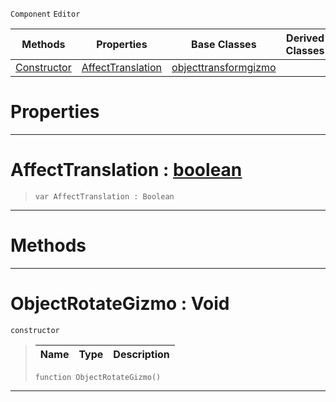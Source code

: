  `Component` `Editor`



|Methods|Properties|Base Classes|Derived Classes|
|---|---|---|---|
|[ Constructor](https://github.com/dragonCASTjosh/PlasmaDocs/blob/master/code_reference/class_reference/objectrotategizmo.markdown#objectrotategizmo-void)|[ AffectTranslation](https://github.com/dragonCASTjosh/PlasmaDocs/blob/master/code_reference/class_reference/objectrotategizmo.markdown#affecttranslation-plasma-e)|[objecttransformgizmo](https://github.com/dragonCASTjosh/PlasmaDocs/blob/master/code_reference/class_reference/objecttransformgizmo.markdown)| |


 #  Properties


---  
 #  AffectTranslation : [boolean](https://github.com/dragonCASTjosh/PlasmaDocs/blob/master/code_reference/lightning_base_types/boolean.markdown)

> 
> ``` lang=cpp, name=Lightning
> var AffectTranslation : Boolean


---  
 #  Methods


---  
 #  ObjectRotateGizmo : Void

 `constructor`

> 
> |Name|Type|Description|
> |---|---|---|
> ``` lang=cpp, name=Lightning
> function ObjectRotateGizmo()
> ``` 


---  
 

 
